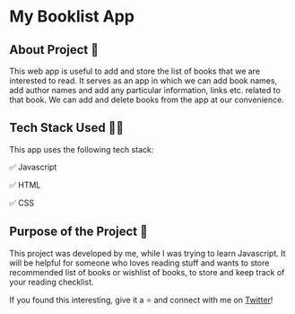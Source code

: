 # My Booklist App

## About Project 📝
This web app is useful to add and store the list of books that we are interested to read. It serves as an app in which we can add book names, add author names and add any particular information, links etc. related to that book. We can add and delete books from the app at our convenience.

## Tech Stack Used 👨‍💻
This app uses the following tech stack:

✅ Javascript

✅ HTML

✅ CSS

## Purpose of the Project 🎯
This project was developed by me, while I was trying to learn Javascript.
It will be helpful for someone who loves reading stuff and wants to store recommended list of books or wishlist of books, to store and keep track of your reading checklist.

If you found this interesting, give it a ⭐ and connect with me on [Twitter](https://twitter.com/imshikhar06)!
